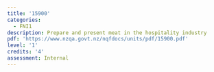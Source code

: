 ```yaml
---
title: '15900'
categories:
  - FNI1
description: Prepare and present meat in the hospitality industry
pdf: 'https://www.nzqa.govt.nz/nqfdocs/units/pdf/15900.pdf'
level: '1'
credits: '4'
assessment: Internal
---
```


